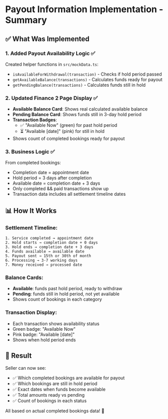 # Payout Information Implementation - Summary

## ✅ What Was Implemented

### 1. **Added Payout Availability Logic** ✅
Created helper functions in `src/mockData.ts`:
- `isAvailableForWithdrawal(transaction)` - Checks if hold period passed
- `getAvailableBalance(transactions)` - Calculates funds ready for payout
- `getPendingBalance(transactions)` - Calculates funds still in hold

### 2. **Updated Finance 2 Page Display** ✅
- **Available Balance Card**: Shows real calculated available balance
- **Pending Balance Card**: Shows funds still in 3-day hold period
- **Transaction Badges**: 
  - ✅ "Available Now" (green) for past hold period
  - ⏳ "Available [date]" (pink) for still in hold
- Shows count of completed bookings ready for payout

### 3. **Business Logic** ✅
From completed bookings:
- Completion date = appointment date
- Hold period = 3 days after completion
- Available date = completion date + 3 days
- Only completed && paid transactions show up
- Transaction data includes all settlement timeline dates

## 📊 How It Works

### Settlement Timeline:
```
1. Service completed → appointment date
2. Hold starts → completion date + 0 days
3. Hold ends → completion date + 3 days
4. Funds available → available date
5. Payout sent → 15th or 30th of month
6. Processing → 3-7 working days
7. Money received → processed date
```

### Balance Cards:
- **Available**: funds past hold period, ready to withdraw
- **Pending**: funds still in hold period, not yet available
- Shows count of bookings in each category

### Transaction Display:
- Each transaction shows availability status
- Green badge: "Available Now"
- Pink badge: "Available [date]"
- Shows when hold period ends

## 🎯 Result

Seller can now see:
- ✅ Which completed bookings are available for payout
- ✅ Which bookings are still in hold period  
- ✅ Exact dates when funds become available
- ✅ Total amounts ready vs pending
- ✅ Count of bookings in each status

All based on actual completed bookings data! 🚀

